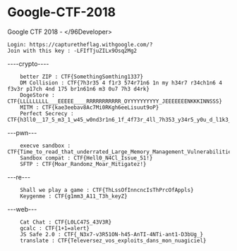 # Google-CTF-2018

Google CTF 2018 - </96Developer>

    Login: https://capturetheflag.withgoogle.com/?
    Join with this key : -LFIfTjuZILx9Osq2Mg2

----crypto----

        better ZIP : CTF{SomethingSomthing1337}
        DM Collision : CTF{7h3r35 4 f1r3 574r71n6 1n my h34r7 r34ch1n6 4 f3v3r p17ch 4nd 175 br1n61n6 m3 0u7 7h3 d4rk}
        DogeStore : CTF{LLLLLLLLL___EEEEE____RRRRRRRRRRR_OYYYYYYYYYY_JEEEEEEENKKKINNSSS}
        MITM : CTF{kae3eebav8Ac7Mi0RKgh6eeLisuut9oP}
        Perfect Secrecy : CTF{h3ll0__17_5_m3_1_w45_w0nd3r1n6_1f_4f73r_4ll_7h353_y34r5_y0u_d_l1k3_70_m337}
        


---pwn---
        
        execve sandbox : CTF{Time_to_read_that_underrated_Large_Memory_Management_Vulnerabilities_paper}
        Sandbox compat : CTF{Hell0_N4Cl_Issue_51!}
        SFTP : CTF{Moar_Randomz_Moar_Mitigatez!}

---re---
        
        Shall we play a game : CTF{ThLssOfInncncIsThPrcOfAppls}
        Keygenme : CTF{g1mm3_A11_T3h_keyZ}

---web---
        
        Cat Chat : CTF{L0LC47S_43V3R}
        gcalc : CTF{1+1=alert}
        JS Safe 2.0 : CTF{_N3x7-v3R51ON-h45-AnTI-4NTi-ant1-D3bUg_}
        translate : CTF{Televersez_vos_exploits_dans_mon_nuagiciel}
